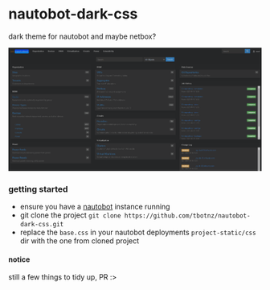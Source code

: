 # nautobot-dark-css
dark theme for nautobot and maybe netbox?

![nautobot](/nbot-dark.PNG)

### getting started
- ensure you have a [nautobot](https://github.com/nautobot) instance running
- git clone the project ``` git clone https://github.com/tbotnz/nautobot-dark-css.git ```
- replace the ```base.css``` in your nautobot deployments ```project-static/css``` dir with the one from cloned project

#### notice
still a few things to tidy up, PR :>
